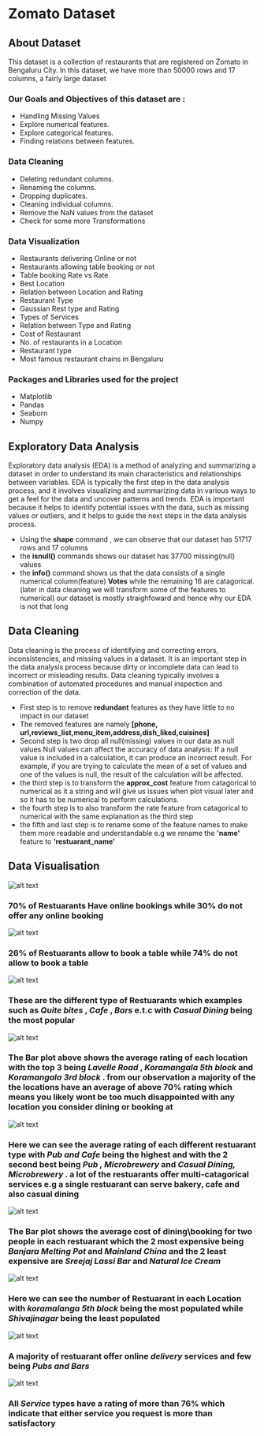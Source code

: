 # Zomato Dataset
## About Dataset
This dataset is a collection of restaurants that are registered on Zomato in Bengaluru City. In this dataset, we have more than 50000 rows and 17 columns, a fairly large dataset
### Our Goals and Objectives of this dataset are :
- Handling Missing Values
- Explore numerical features.
- Explore categorical features.
- Finding relations between features.
### Data Cleaning
- Deleting redundant columns.
- Renaming the columns.
- Dropping duplicates.
- Cleaning individual columns.
- Remove the NaN values from the dataset
- Check for some more Transformations
### Data Visualization
- Restaurants delivering Online or not
- Restaurants allowing table booking or not
- Table booking Rate vs Rate
- Best Location
- Relation between Location and Rating
- Restaurant Type
- Gaussian Rest type and Rating
- Types of Services
- Relation between Type and Rating
- Cost of Restaurant
- No. of restaurants in a Location
- Restaurant type
- Most famous restaurant chains in Bengaluru

### Packages and Libraries used for the project
- Matplotlib
- Pandas
-  Seaborn
-  Numpy 

## Exploratory Data Analysis
Exploratory data analysis (EDA) is a method of analyzing and summarizing a dataset in order to understand its main characteristics and relationships between variables. EDA is typically the first step in the data analysis process, and it involves visualizing and summarizing data in various ways to get a feel for the data and uncover patterns and trends. EDA is important because it helps to identify potential issues with the data, such as missing values or outliers, and it helps to guide the next steps in the data analysis process.
- Using the **shape** command , we can observe that our dataset has 51717 rows and 17 columns
- the **isnull()** commands shows our dataset has 37700 missing(null) values
- the **info()** command shows us that the data consists of a single numerical column(feature) **Votes** while the remaining 16 are catagorical.(later in data cleaning we will transform some of the features to numerical)
our dataset is mostly straighfoward and hence why our EDA is not that long 
## Data Cleaning
Data cleaning is the process of identifying and correcting errors, inconsistencies, and missing values in a dataset. It is an important step in the data analysis process because dirty or incomplete data can lead to incorrect or misleading results. Data cleaning typically involves a combination of automated procedures and manual inspection and correction of the data.
- First step is to remove **redundant** features as they have little to no impact in our dataset
- The removed features are namely **[phone, url,reviews_list,menu_item,address,dish_liked,cuisines]**
- Second step is two drop all null(missing) values in our data as null values Null values can affect the accuracy of data analysis: If a null value is included in a calculation, it can produce an incorrect result. For example, if you are trying to calculate the mean of a set of values and one of the values is null, the result of the calculation will be affected.
- the third step is to transform the **approx_cost** feature from catagorical to numerical as it a string and will give us issues when plot visual later and so it has to be numerical to perform calculations.
- the fourth step is to also transform the rate feature from catagorical to numerical with the same explanation as the third step
- the fifth and last step is to rename some of the feature names to make them more readable and understandable e.g we rename the **'name'** feature to **'restuarant_name'**
## Data Visualisation
![alt text](https://github.com/TebogoMngoma/Data-Analytics-Science-Projects/blob/8dfb3c1591eb0dc4557954ec7b930d7eaea2c797/Zomato%20Dataset/Screenshots/Screenshot%20(25).png)
### 70% of Restuarants Have online bookings while 30% do not offer any online booking
![alt text](https://github.com/TebogoMngoma/Data-Analytics-Science-Projects/blob/8dfb3c1591eb0dc4557954ec7b930d7eaea2c797/Zomato%20Dataset/Screenshots/Screenshot%20(26).png)
### 26% of Restuarants allow to book a table while 74% do not allow to book a table
![alt text](https://github.com/TebogoMngoma/Data-Analytics-Science-Projects/blob/8dfb3c1591eb0dc4557954ec7b930d7eaea2c797/Zomato%20Dataset/Screenshots/Screenshot%20(27).png)
### These are the different type of Restuarants which examples such as *Quite bites* , *Cafe* , *Bars* e.t.c with *Casual Dining* being the most popular 
![alt text](https://github.com/TebogoMngoma/Data-Analytics-Science-Projects/blob/8dfb3c1591eb0dc4557954ec7b930d7eaea2c797/Zomato%20Dataset/Screenshots/Screenshot%20(28).png)
### The Bar plot above shows the average rating of each location with the top 3 being *Lavelle Road* , *Koramangala 5th block* and *Koramangala 3rd block* . from our observation a majority of the the locations have an average of above 70% rating which means you likely wont be too much disappointed with any location you consider dining or booking at 
![alt text](https://github.com/TebogoMngoma/Data-Analytics-Science-Projects/blob/8dfb3c1591eb0dc4557954ec7b930d7eaea2c797/Zomato%20Dataset/Screenshots/Screenshot%20(29).png)
### Here we can see the average rating of each different restuarant type with *Pub and Cafe* being the highest and with the 2 second best being *Pub , Microbrewery* and *Casual Dining, Microbrewery* . a lot of the restuarants offer multi-catagorical services e.g a single restuarant can serve bakery, cafe and also casual dining
![alt text](https://github.com/TebogoMngoma/Data-Analytics-Science-Projects/blob/8dfb3c1591eb0dc4557954ec7b930d7eaea2c797/Zomato%20Dataset/Screenshots/Screenshot%20(30).png)
### The Bar plot shows the average cost of dining\booking for two people in each restuarant which the 2 most expensive being *Banjara Melting Pot* and *Mainland China* and the 2 least expensive are *Sreejaj Lassi Bar* and *Natural Ice Cream*
![alt text](https://github.com/TebogoMngoma/Data-Analytics-Science-Projects/blob/8dfb3c1591eb0dc4557954ec7b930d7eaea2c797/Zomato%20Dataset/Screenshots/Screenshot%20(31).png)
### Here we can see the number of Restuarant in each Location with *koramalanga 5th block* being the most populated while *Shivajinagar* being the least populated
![alt text](https://github.com/TebogoMngoma/Data-Analytics-Science-Projects/blob/8dfb3c1591eb0dc4557954ec7b930d7eaea2c797/Zomato%20Dataset/Screenshots/Screenshot%20(32).png)
### A majority of restuarant offer online *delivery* services and few being *Pubs and Bars*
![alt text](https://github.com/TebogoMngoma/Data-Analytics-Science-Projects/blob/8dfb3c1591eb0dc4557954ec7b930d7eaea2c797/Zomato%20Dataset/Screenshots/Screenshot%20(34).png)
### All *Service* types have a rating of more than 76% which indicate that either service you request is more than satisfactory



